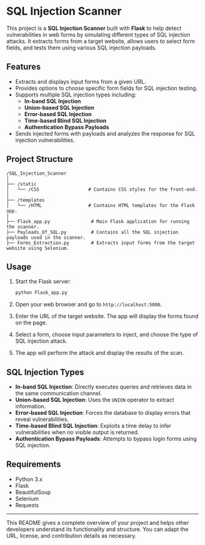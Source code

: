 # SQL Injection Scanner

This project is a **SQL Injection Scanner** built with **Flask** to help detect vulnerabilities in web forms by simulating different types of SQL injection attacks. It extracts forms from a target website, allows users to select form fields, and tests them using various SQL injection payloads.

## Features

- Extracts and displays input forms from a given URL.
- Provides options to choose specific form fields for SQL injection testing.
- Supports multiple SQL injection types including:
  - **In-band SQL Injection**
  - **Union-based SQL Injection**
  - **Error-based SQL Injection**
  - **Time-based Blind SQL Injection**
  - **Authentication Bypass Payloads**
- Sends injected forms with payloads and analyzes the response for SQL injection vulnerabilities.

## Project Structure

```
/SQL_Injection_Scanner
│
├── /static
│   └── /CSS                  # Contains CSS styles for the front-end.
│
├── /templates
│   └── /HTML                 # Contains HTML templates for the Flask app.
│
├── Flask_app.py               # Main Flask application for running the scanner.
├── Payloads_Of_SQL.py         # Contains all the SQL injection payloads used in the scanner.
├── Forms_Extraction.py        # Extracts input forms from the target website using Selenium.
```

## Usage

1. Start the Flask server:

   ```bash
   python Flask_app.py
   ```

2. Open your web browser and go to `http://localhost:5000`.

3. Enter the URL of the target website. The app will display the forms found on the page.

4. Select a form, choose input parameters to inject, and choose the type of SQL injection attack.

5. The app will perform the attack and display the results of the scan.

## SQL Injection Types

- **In-band SQL Injection**: Directly executes queries and retrieves data in the same communication channel.
- **Union-based SQL Injection**: Uses the `UNION` operator to extract information.
- **Error-based SQL Injection**: Forces the database to display errors that reveal vulnerabilities.
- **Time-based Blind SQL Injection**: Exploits a time delay to infer vulnerabilities when no visible output is returned.
- **Authentication Bypass Payloads**: Attempts to bypass login forms using SQL injection.

## Requirements

- Python 3.x
- Flask
- BeautifulSoup
- Selenium
- Requests
---

This README gives a complete overview of your project and helps other developers understand its functionality and structure. You can adapt the URL, license, and contribution details as necessary.
